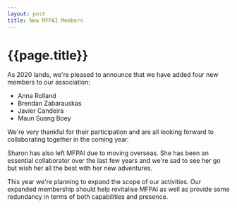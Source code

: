 ```yaml
---
layout: post
title: New MFPAI Members
---
```


# {{page.title}}

As 2020 lands, we're pleased to announce that we have added four new members to our association:

* Anna Rolland
* Brendan Zabarauskas
* Javier Candeira
* Maun Suang Boey

We're very thankful for their participation and are all looking forward to
collaborating together in the coming year.

Sharon has also left MFPAI due to moving overseas. She has been an essential
collaborator over the last few years and we're sad to see her go but wish her
all the best with her new adventures.

This year we're planning to expand the scope of our activities. Our expanded membership
should help revitalise MFPAI as well as provide some redundancy in terms of both
capabilities and presence.

